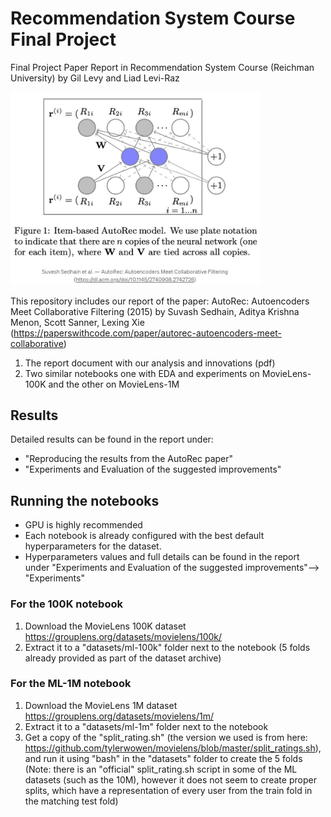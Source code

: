 # Recommendation System Course Final Project
Final Project Paper Report in Recommendation System Course (Reichman University)
by Gil Levy and Liad Levi-Raz

<img src="autorec.jpg" alt="AutoRec Architechture" width="400"/>

This repository includes our report of the paper: AutoRec: Autoencoders Meet Collaborative Filtering
(2015) by Suvash Sedhain, Aditya Krishna Menon, Scott Sanner, Lexing Xie (https://paperswithcode.com/paper/autorec-autoencoders-meet-collaborative)

1. The report document with our analysis and innovations (pdf)
2. Two similar notebooks one with EDA and experiments on MovieLens-100K and the other on MovieLens-1M

## Results
Detailed results can be found in the report under:
* "Reproducing the results from the AutoRec paper"
* "Experiments and Evaluation of the suggested improvements"

## Running the notebooks
* GPU is highly recommended
* Each notebook is already configured with the best default hyperparameters for the dataset.
* Hyperparameters values and full details can be found in the report under "Experiments and Evaluation of the suggested improvements"--> "Experiments"

### For the 100K notebook
1. Download the MovieLens 100K dataset https://grouplens.org/datasets/movielens/100k/
2. Extract it to a "datasets/ml-100k" folder next to the notebook (5 folds already provided as part of the dataset archive)

### For the ML-1M notebook
1. Download the MovieLens 1M dataset https://grouplens.org/datasets/movielens/1m/
2. Extract it to a "datasets/ml-1m" folder next to the notebook
3. Get a copy of the "split_rating.sh" (the version we used is from here: https://github.com/tylerwowen/movielens/blob/master/split_ratings.sh), and run it using "bash" in the "datasets" folder to create the 5 folds 
(Note: there is an "official" split_rating.sh script in some of the ML datasets (such as the 10M), however it does not seem to create proper splits, which have a representation of every user from the train fold in the matching test fold)
